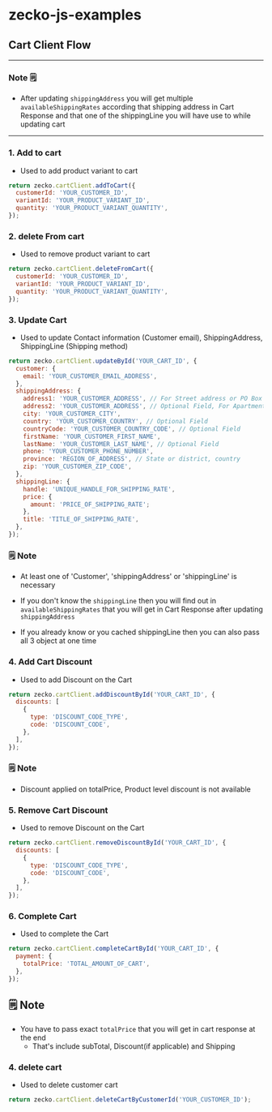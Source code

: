 # zecko-js-examples

## Cart Client Flow

---

### Note 🗒️

- After updating `shippingAddress` you will get multiple `availableShippingRates` according that shipping address in Cart Response and that one of the shippingLine you will have use to while updating cart

---

### 1. <b>Add to cart</b>

- Used to add product variant to cart

```js
return zecko.cartClient.addToCart({
  customerId: 'YOUR_CUSTOMER_ID',
  variantId: 'YOUR_PRODUCT_VARIANT_ID',
  quantity: 'YOUR_PRODUCT_VARIANT_QUANTITY',
});
```

### 2. <b>delete From cart</b>

- Used to remove product variant to cart

```js
return zecko.cartClient.deleteFromCart({
  customerId: 'YOUR_CUSTOMER_ID',
  variantId: 'YOUR_PRODUCT_VARIANT_ID',
  quantity: 'YOUR_PRODUCT_VARIANT_QUANTITY',
});
```

### 3. <b>Update Cart</b>

- Used to update Contact information (Customer email), ShippingAddress, ShippingLine (Shipping method)

```js
return zecko.cartClient.updateById('YOUR_CART_ID', {
  customer: {
    email: 'YOUR_CUSTOMER_EMAIL_ADDRESS',
  },
  shippingAddress: {
    address1: 'YOUR_CUSTOMER_ADDRESS', // For Street address or PO Box number
    address2: 'YOUR_CUSTOMER_ADDRESS', // Optional Field, For Apartment Details
    city: 'YOUR_CUSTOMER_CITY',
    country: 'YOUR_CUSTOMER_COUNTRY', // Optional Field
    countryCode: 'YOUR_CUSTOMER_COUNTRY_CODE', // Optional Field
    firstName: 'YOUR_CUSTOMER_FIRST_NAME',
    lastName: 'YOUR_CUSTOMER_LAST_NAME', // Optional Field
    phone: 'YOUR_CUSTOMER_PHONE_NUMBER',
    province: 'REGION_OF_ADDRESS', // State or district, country
    zip: 'YOUR_CUSTOMER_ZIP_CODE',
  },
  shippingLine: {
    handle: 'UNIQUE_HANDLE_FOR_SHIPPING_RATE',
    price: {
      amount: 'PRICE_OF_SHIPPING_RATE';
    },
    title: 'TITLE_OF_SHIPPING_RATE',
  },
});
```

### 🗒️ Note

- At least one of 'Customer', 'shippingAddress' or 'shippingLine' is necessary

- If you don't know the `shippingLine` then you will find out in `availableShippingRates` that you will get in Cart Response after updating `shippingAddress`

- If you already know or you cached shippingLine then you can also pass all 3 object at one time

### 4. <b>Add Cart Discount</b>

- Used to add Discount on the Cart

```js
return zecko.cartClient.addDiscountById('YOUR_CART_ID', {
  discounts: [
    {
      type: 'DISCOUNT_CODE_TYPE',
      code: 'DISCOUNT_CODE',
    },
  ],
});
```

### 🗒️ Note

- Discount applied on totalPrice, Product level discount is not available

### 5. <b>Remove Cart Discount</b>

- Used to remove Discount on the Cart

```js
return zecko.cartClient.removeDiscountById('YOUR_CART_ID', {
  discounts: [
    {
      type: 'DISCOUNT_CODE_TYPE',
      code: 'DISCOUNT_CODE',
    },
  ],
});
```

### 6. <b> Complete Cart </b>

- Used to complete the Cart

```js
return zecko.cartClient.completeCartById('YOUR_CART_ID', {
  payment: {
    totalPrice: 'TOTAL_AMOUNT_OF_CART',
  },
});
```

## 🗒️ Note

- You have to pass exact `totalPrice` that you will get in cart response at the end
  - That's include subTotal, Discount(if applicable) and Shipping

### 4. <b>delete cart</b>

- Used to delete customer cart

```js
return zecko.cartClient.deleteCartByCustomerId('YOUR_CUSTOMER_ID');
```

